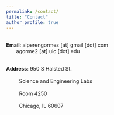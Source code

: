 ```yaml
---
permalink: /contact/
title: "Contact"
author_profile: true
---
```

<p>
<br><b>Email</b>:  alperengormez [at] gmail [dot] com
<br>&nbsp;&nbsp;&nbsp;&nbsp;&nbsp;&nbsp;&nbsp;agorme2 [at] uic [dot] edu
</p>

<p>
<br><b>Address</b>: 950 S Halsted St.</br>
<br>&nbsp;&nbsp;&nbsp;&nbsp;&nbsp;&nbsp;&nbsp;&nbsp;&nbsp;Science and Engineering Labs</br>
<br>&nbsp;&nbsp;&nbsp;&nbsp;&nbsp;&nbsp;&nbsp;&nbsp;&nbsp;Room 4250</br>
<br>&nbsp;&nbsp;&nbsp;&nbsp;&nbsp;&nbsp;&nbsp;&nbsp;&nbsp;Chicago, IL 60607</br>
</p>


